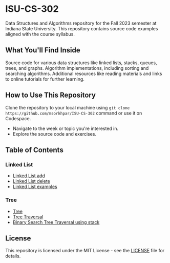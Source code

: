 # ISU-CS-302

Data Structures and Algorithms repository for the Fall 2023 semester at Indiana State University. This repository
contains source code examples aligned with the course syllabus.

## What You'll Find Inside

Source code for various data structures like linked lists, stacks, queues, trees, and graphs.
Algorithm implementations, including sorting and searching algorithms.
Additional resources like reading materials and links to online tutorials for further learning.

## How to Use This Repository

Clone the repository to your local machine using `git clone https://github.com/msorkhpar/ISU-CS-302` command or use it
on Codespace.

- Navigate to the week or topic you're interested in.
- Explore the source code and exercises.

## Table of Contents

### Linked List

- [Linked List add](02_LinkedList_Tree_String/link_list_add.c)
- [Linked List delete](02_LinkedList_Tree_String/link_list_delete.c)
- [Linked List examples](02_LinkedList_Tree_String/link_list_examples.c)

### Tree

- [Tree](02_LinkedList_Tree_String/tree.c)
- [Tree Traversal](02_LinkedList_Tree_String/TreeTravesrsal.c)
- [Binary Search Tree Traversal using stack](02_LinkedList_Tree_String/BST_stack_traversal.c)

## License

This repository is licensed under the MIT License - see
the [LICENSE](https://github.com/msorkhpar/ISU-CS-302/blob/main/LICENSE) file for details.

